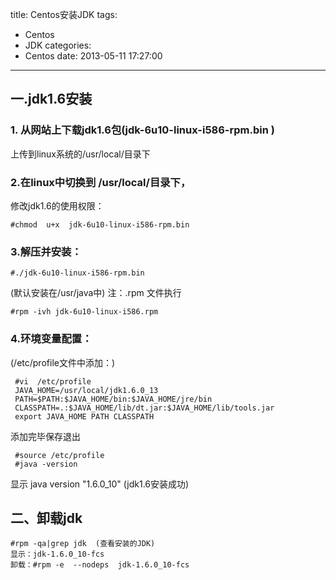title: Centos安装JDK
tags:
  - Centos
  - JDK
categories:
  - Centos
date: 2013-05-11 17:27:00
---
## 一.jdk1.6安装
### 1. 从网站上下载jdk1.6包(jdk-6u10-linux-i586-rpm.bin )
上传到linux系统的/usr/local/目录下

### 2.在linux中切换到 /usr/local/目录下，
修改jdk1.6的使用权限：
```shell
#chmod  u+x  jdk-6u10-linux-i586-rpm.bin
```

### 3.解压并安装：
```shell
#./jdk-6u10-linux-i586-rpm.bin
```
 (默认安装在/usr/java中) 注：.rpm 文件执行 
```shell
#rpm -ivh jdk-6u10-linux-i586.rpm
```
### 4.环境变量配置：
 (/etc/profile文件中添加：)
```shell
 #vi  /etc/profile
 JAVA_HOME=/usr/local/jdk1.6.0_13
 PATH=$PATH:$JAVA_HOME/bin:$JAVA_HOME/jre/bin
 CLASSPATH=.:$JAVA_HOME/lib/dt.jar:$JAVA_HOME/lib/tools.jar
 export JAVA_HOME PATH CLASSPATH
 ```
 添加完毕保存退出
```shell
 #source /etc/profile
 #java -version
```
 显示 java version "1.6.0_10" (jdk1.6安装成功)
 
## 二、卸载jdk
```shell
#rpm -qa|grep jdk  (查看安装的JDK)
显示：jdk-1.6.0_10-fcs
卸载：#rpm -e  --nodeps  jdk-1.6.0_10-fcs
```